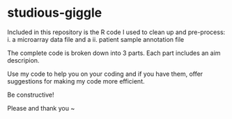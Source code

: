 # studious-giggle
Included in this repository is the R code I used to clean up and pre-process:
i. a microarray data file and a 
ii. patient sample annotation file

The complete code is broken down into 3 parts.
Each part includes an aim descripion.

Use my code to help you on your coding and if you have them, offer suggestions for making my code more efficient.

Be constructive! 

Please and thank you ~
